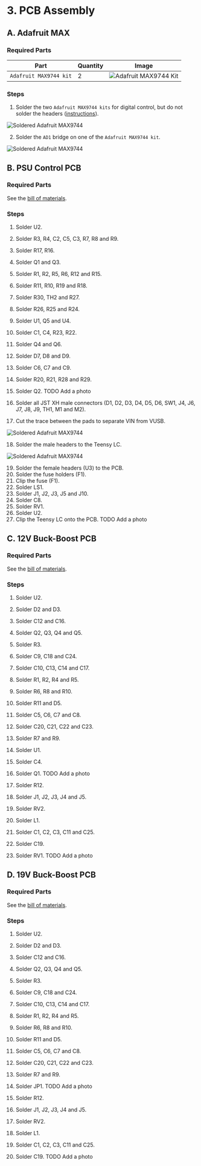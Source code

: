 # 3. PCB Assembly

## A. Adafruit MAX
### Required Parts
| Part                   | Quantity | Image                                                                          |
| ---------------------- | -------- | -------------------------------------------------------------------------------|
| `Adafruit MAX9744 kit` | 2        | ![Adafruit MAX9744 Kit](images/electronics/Adafruit%20MAX9744.jpg)             |

### Steps
1. Solder the two `Adafruit MAX9744 kits` for digital control, but do not solder the headers ([instructions](https://learn.adafruit.com/adafruit-20w-stereo-audio-amplifier-class-d-max9744/assembly)).

![Soldered Adafruit MAX9744](images/assemblies/03A%20Adafruit%20MAX9744%201.jpg)

2. Solder the `AD1` bridge on one of the `Adafruit MAX9744 kit`.

![Soldered Adafruit MAX9744](images/assemblies/03A%20Adafruit%20MAX9744%202.jpg)

## B. PSU Control PCB
### Required Parts
See the [bill of materials](00_ORDER_PRINT_LASER_CUTTING.md#psu-control-pcb).

### Steps
1. Solder U2.
2. Solder R3, R4, C2, C5, C3, R7, R8 and R9.
3. Solder R17, R16.
4. Solder Q1 and Q3.
5. Solder R1, R2, R5, R6, R12 and R15.
6. Solder R11, R10, R19 and R18.
7. Solder R30, TH2 and R27.
8. Solder R26, R25 and R24.
9. Solder U1, Q5 and U4.
10. Solder C1, C4, R23, R22.
11. Solder Q4 and Q6.
12. Solder D7, D8 and D9.
13. Solder C6, C7 and C9.
14. Solder R20, R21, R28 and R29.
15. Solder Q2.
TODO Add a photo

16. Solder all JST XH male connectors (D1, D2, D3, D4, D5, D6, SW1, J4, J6, J7, J8, J9, TH1, M1 and M2).
17. Cut the trace between the pads to separate VIN from VUSB.

![Soldered Adafruit MAX9744](images/assemblies/03B%20cut%20Teensy.jpg)

18. Solder the male headers to the Teensy LC.

![Soldered Adafruit MAX9744](images/assemblies/03B%20Teensy.jpg)

19. Solder the female headers (U3) to the PCB.
20. Solder the fuse holders (F1).
21. Clip the fuse (F1).
22. Solder LS1.
23. Solder J1, J2, J3, J5 and J10.
24. Solder C8.
25. Solder RV1.
26. Solder U2.
27. Clip the Teensy LC onto the PCB.
TODO Add a photo

## C. 12V Buck-Boost PCB
### Required Parts
See the [bill of materials](00_ORDER_PRINT_LASER_CUTTING.md#buck-boost-pcb).

### Steps
1. Solder U2.
2. Solder D2 and D3.
3. Solder C12 and C16.
4. Solder Q2, Q3, Q4 and Q5.
5. Solder R3.
6. Solder C9, C18 and C24.
7. Solder C10, C13, C14 and C17.
8. Solder R1, R2, R4 and R5.
9. Solder R6, R8 and R10.
10. Solder R11 and D5.
11. Solder C5, C6, C7 and C8.
12. Solder C20, C21, C22 and C23.
13. Solder R7 and R9.
14. Solder U1.
15. Solder C4.
16. Solder Q1.
TODO Add a photo

17. Solder R12.
18. Solder J1, J2, J3, J4 and J5.
19. Solder RV2.
20. Solder L1.
21. Solder C1, C2, C3, C11 and C25.
22. Solder C19.
23. Solder RV1.
TODO Add a photo

## D. 19V Buck-Boost PCB
### Required Parts
See the [bill of materials](00_ORDER_PRINT_LASER_CUTTING.md#buck-boost-pcb).

### Steps
1. Solder U2.
2. Solder D2 and D3.
3. Solder C12 and C16.
4. Solder Q2, Q3, Q4 and Q5.
5. Solder R3.
6. Solder C9, C18 and C24.
7. Solder C10, C13, C14 and C17.
8. Solder R1, R2, R4 and R5.
9. Solder R6, R8 and R10.
10. Solder R11 and D5.
11. Solder C5, C6, C7 and C8.
12. Solder C20, C21, C22 and C23.

13. Solder R7 and R9.
14. Solder JP1.
TODO Add a photo

15. Solder R12.
16. Solder J1, J2, J3, J4 and J5.
17. Solder RV2.
18. Solder L1.
19. Solder C1, C2, C3, C11 and C25.
20. Solder C19.
TODO Add a photo
